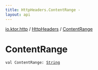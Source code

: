 ```yaml
---
title: HttpHeaders.ContentRange - 
layout: api
---
```


<div class='api-docs-breadcrumbs'><a href="../index.html">io.ktor.http</a> / <a href="index.html">HttpHeaders</a> / <a href="./-content-range.html">ContentRange</a></div>

# ContentRange

<div class="signature"><code><span class="keyword">val </span><span class="identifier">ContentRange</span><span class="symbol">: </span><a href="https://kotlinlang.org/api/latest/jvm/stdlib/kotlin/-string/index.html"><span class="identifier">String</span></a></code></div>

